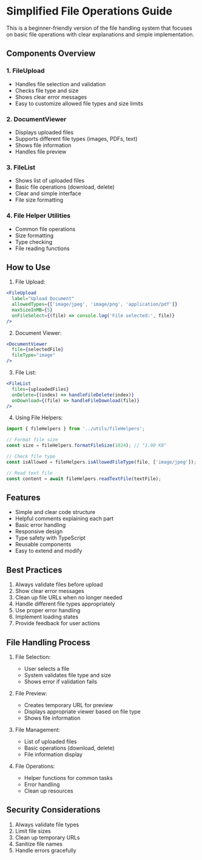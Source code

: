 # Simplified File Operations Guide

This is a beginner-friendly version of the file handling system that focuses on basic file operations with clear explanations and simple implementation.

## Components Overview

### 1. FileUpload
- Handles file selection and validation
- Checks file type and size
- Shows clear error messages
- Easy to customize allowed file types and size limits

### 2. DocumentViewer
- Displays uploaded files
- Supports different file types (images, PDFs, text)
- Shows file information
- Handles file preview

### 3. FileList
- Shows list of uploaded files
- Basic file operations (download, delete)
- Clear and simple interface
- File size formatting

### 4. File Helper Utilities
- Common file operations
- Size formatting
- Type checking
- File reading functions

## How to Use

1. File Upload:
```jsx
<FileUpload
  label="Upload Document"
  allowedTypes={['image/jpeg', 'image/png', 'application/pdf']}
  maxSizeInMB={5}
  onFileSelect={(file) => console.log('File selected:', file)}
/>
```

2. Document Viewer:
```jsx
<DocumentViewer
  file={selectedFile}
  fileType="image"
/>
```

3. File List:
```jsx
<FileList
  files={uploadedFiles}
  onDelete={(index) => handleFileDelete(index)}
  onDownload={(file) => handleFileDownload(file)}
/>
```

4. Using File Helpers:
```typescript
import { fileHelpers } from '../utils/fileHelpers';

// Format file size
const size = fileHelpers.formatFileSize(1024); // "1.00 KB"

// Check file type
const isAllowed = fileHelpers.isAllowedFileType(file, ['image/jpeg']);

// Read text file
const content = await fileHelpers.readTextFile(textFile);
```

## Features

- Simple and clear code structure
- Helpful comments explaining each part
- Basic error handling
- Responsive design
- Type safety with TypeScript
- Reusable components
- Easy to extend and modify

## Best Practices

1. Always validate files before upload
2. Show clear error messages
3. Clean up file URLs when no longer needed
4. Handle different file types appropriately
5. Use proper error handling
6. Implement loading states
7. Provide feedback for user actions

## File Handling Process

1. File Selection:
   - User selects a file
   - System validates file type and size
   - Shows error if validation fails

2. File Preview:
   - Creates temporary URL for preview
   - Displays appropriate viewer based on file type
   - Shows file information

3. File Management:
   - List of uploaded files
   - Basic operations (download, delete)
   - File information display

4. File Operations:
   - Helper functions for common tasks
   - Error handling
   - Clean up resources

## Security Considerations

1. Always validate file types
2. Limit file sizes
3. Clean up temporary URLs
4. Sanitize file names
5. Handle errors gracefully